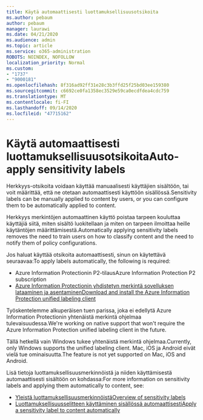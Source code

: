 ```yaml
---
title: Käytä automaattisesti luottamuksellisuusotsikoita
ms.author: pebaum
author: pebaum
manager: laurawi
ms.date: 04/21/2020
ms.audience: admin
ms.topic: article
ms.service: o365-administration
ROBOTS: NOINDEX, NOFOLLOW
localization_priority: Normal
ms.custom:
- "1737"
- "9000181"
ms.openlocfilehash: 8f316ad92ff31e28c3b3ffd25f25bd03ee159380
ms.sourcegitcommit: c6692ce0fa1358ec3529e59ca0ecdfdea4cdc759
ms.translationtype: MT
ms.contentlocale: fi-FI
ms.lasthandoff: 09/14/2020
ms.locfileid: "47715162"
---
```

# <a name="auto-apply-sensitivity-labels"></a><span data-ttu-id="5cd00-102">Käytä automaattisesti luottamuksellisuusotsikoita</span><span class="sxs-lookup"><span data-stu-id="5cd00-102">Auto-apply sensitivity labels</span></span>

<span data-ttu-id="5cd00-103">Herkkyys-otsikoita voidaan käyttää manuaalisesti käyttäjien sisältöön, tai voit määrittää, että ne otetaan automaattisesti käyttöön sisällössä.</span><span class="sxs-lookup"><span data-stu-id="5cd00-103">Sensitivity labels can be manually applied to content by users, or you can configure them to be automatically applied to content.</span></span>

<span data-ttu-id="5cd00-104">Herkkyys merkintöjen automaattinen käyttö poistaa tarpeen kouluttaa käyttäjiä siitä, miten sisältö luokitellaan ja miten on tarpeen ilmoittaa heille käytäntöjen määrittämisestä.</span><span class="sxs-lookup"><span data-stu-id="5cd00-104">Automatically applying sensitivity labels removes the need to train users on how to classify content and the need to notify them of policy configurations.</span></span>

<span data-ttu-id="5cd00-105">Jos haluat käyttää otsikoita automaattisesti, sinun on käytettävä seuraavaa:</span><span class="sxs-lookup"><span data-stu-id="5cd00-105">To apply labels automatically, the following is required:</span></span>

- <span data-ttu-id="5cd00-106">Azure Information Protectionin P2-tilaus</span><span class="sxs-lookup"><span data-stu-id="5cd00-106">Azure Information Protection P2 subscription</span></span>
- [<span data-ttu-id="5cd00-107">Azure Information Protectionin yhdistetyn merkintä sovelluksen lataaminen ja asentaminen</span><span class="sxs-lookup"><span data-stu-id="5cd00-107">Download and install the Azure Information Protection unified labeling client</span></span>](https://docs.microsoft.com/azure/information-protection/rms-client/install-unifiedlabelingclient-app)

<span data-ttu-id="5cd00-108">Työskentelemme alkuperäisen tuen parissa, joka ei edellytä Azure Information Protectionin yhtenäistä merkintä ohjelmaa tulevaisuudessa.</span><span class="sxs-lookup"><span data-stu-id="5cd00-108">We're working on native support that won't require the Azure Information Protection unified labeling client in the future.</span></span>

<span data-ttu-id="5cd00-109">Tällä hetkellä vain Windows tukee yhtenäistä merkintä ohjelmaa.</span><span class="sxs-lookup"><span data-stu-id="5cd00-109">Currently, only Windows supports the unified labeling client.</span></span>  <span data-ttu-id="5cd00-110">Mac, iOS ja Android eivät vielä tue ominaisuutta.</span><span class="sxs-lookup"><span data-stu-id="5cd00-110">The feature is not yet supported on Mac, iOS and Android.</span></span>

<span data-ttu-id="5cd00-111">Lisä tietoja luottamuksellisuusmerkinnöistä ja niiden käyttämisestä automaattisesti sisältöön on kohdassa:</span><span class="sxs-lookup"><span data-stu-id="5cd00-111">For more information on sensitivity labels and applying them automatically to content,  see:</span></span>

- [<span data-ttu-id="5cd00-112">Yleistä luottamuksellisuusmerkinnöistä</span><span class="sxs-lookup"><span data-stu-id="5cd00-112">Overview of sensitivity labels</span></span>](https://docs.microsoft.com/microsoft-365/compliance/sensitivity-labels)
- [<span data-ttu-id="5cd00-113">Luottamuksellisuusselitteen käyttäminen sisällössä automaattisesti</span><span class="sxs-lookup"><span data-stu-id="5cd00-113">Apply a sensitivity label to content automatically</span></span>](https://docs.microsoft.com/office365/securitycompliance/apply_sensitivity_label_automatically)